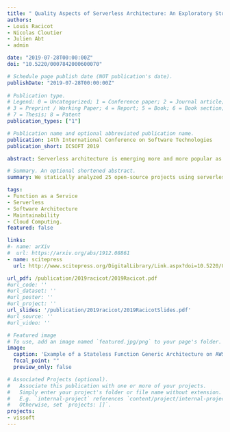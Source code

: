 ```yaml
---
title: " Quality Aspects of Serverless Architecture: An Exploratory Study on Maintainability"
authors:
- Louis Racicot
- Nicolas Cloutier
- Julien Abt
- admin

date: "2019-07-28T00:00:00Z"
doi: "10.5220/0007842000600070"

# Schedule page publish date (NOT publication's date).
publishDate: "2019-07-28T00:00:00Z"
 
# Publication type.
# Legend: 0 = Uncategorized; 1 = Conference paper; 2 = Journal article;
# 3 = Preprint / Working Paper; 4 = Report; 5 = Book; 6 = Book section;
# 7 = Thesis; 8 = Patent
publication_types: ["1"]

# Publication name and optional abbreviated publication name.
publication: 14th International Conference on Software Technologies
publication_short: ICSOFT 2019

abstract: Serverless architecture is emerging more and more popular as the tools are becoming cheap and more accessible. This way of designing an architecture presents many advantages especially for computing intensive and event-driven applications. Stateless functions are the foundation for these types of architectures, and it might cause an impact on the maintainability of the software. In this paper, we statically analyzed 25 open-source projects using serverless architecture to bring out metrics that applies to the different characteristics of software maintainability. We found out that some characteristics are positively impacted whilst some other seems to be negatively impacted. This paper thus provides findings on the current state of the projects’ maintainability using serverless architecture.

# Summary. An optional shortened abstract.
summary: We statically analyzed 25 open-source projects using serverless architecture to bring out metrics that applies to the different characteristics of software maintainability.

tags:
- Function as a Service
- Serverless
- Software Architecture
- Maintainability
- Cloud Computing.
featured: false

links:
#- name: arXiv
#  url: https://arxiv.org/abs/1912.08861
- name: scitepress
  url: http://www.scitepress.org/DigitalLibrary/Link.aspx?doi=10.5220/0007842000600070

url_pdf: /publication/2019racicot/2019Racicot.pdf
#url_code: ''
#url_dataset: ''
#url_poster: ''
#url_project: ''
url_slides: '/publication/2019racicot/2019RacicotSlides.pdf'
#url_source: ''
#url_video: ''

# Featured image
# To use, add an image named `featured.jpg/png` to your page's folder. 
image:
  caption: 'Example of a Stateless Function Generic Architecture on AWS Lambda'
  focal_point: ""
  preview_only: false

# Associated Projects (optional).
#   Associate this publication with one or more of your projects.
#   Simply enter your project's folder or file name without extension.
#   E.g. `internal-project` references `content/project/internal-project/index.md`.
#   Otherwise, set `projects: []`.
projects:
- vissoft
---
```




